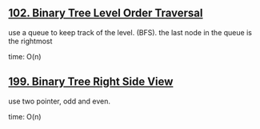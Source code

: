 ## [102. Binary Tree Level Order Traversal](https://leetcode.com/problems/binary-tree-level-order-traversal/description/)

use a queue to keep track of the level. (BFS). the last node in the queue is the rightmost

time: O(n)

## [199. Binary Tree Right Side View](https://leetcode.com/problems/binary-tree-right-side-view/description/)

use two pointer, odd and even.

time: O(n)
